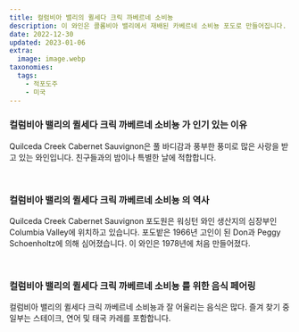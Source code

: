 ```yaml
---
title: 컬럼비아 밸리의 퀼세다 크릭 까베르네 소비뇽
description: 이 와인은 콜롬비아 밸리에서 재배된 카베르네 소비뇽 포도로 만들어집니다. 와인은 풍부하고 완전한 풍미와 함께 깊고 어두운 색을 띤다.
date: 2022-12-30
updated: 2023-01-06
extra:
  image: image.webp
taxonomies:
  tags: 
    - 적포도주
    - 미국
---
```



### 컬럼비아 밸리의 퀼세다 크릭 까베르네 소비뇽 가 인기 있는 이유

Quilceda Creek Cabernet Sauvignon은 풀 바디감과 풍부한 풍미로 많은 사랑을 받고 있는 와인입니다. 친구들과의 밤이나 특별한 날에 적합합니다.

&nbsp;  

### 컬럼비아 밸리의 퀼세다 크릭 까베르네 소비뇽 의 역사

Quilceda Creek Cabernet Sauvignon 포도원은 워싱턴 와인 생산지의 심장부인 Columbia Valley에 위치하고 있습니다. 포도밭은 1966년 고인이 된 Don과 Peggy Schoenholtz에 의해 심어졌습니다. 이 와인은 1978년에 처음 만들어졌다.

&nbsp;  

### 컬럼비아 밸리의 퀼세다 크릭 까베르네 소비뇽 를 위한 음식 페어링

컬럼비아 밸리의 퀼세다 크릭 까베르네 소비뇽과 잘 어울리는 음식은 많다. 즐겨 찾기 중 일부는 스테이크, 연어 및 태국 카레를 포함합니다.

&nbsp;  
